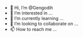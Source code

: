 - 👋 Hi, I’m @Gengodih
- 👀 I’m interested in ...
- 🌱 I’m currently learning ...
- 💞️ I’m looking to collaborate on ...
- 📫 How to reach me ...

<!---
Gengodih/Gengodih is a ✨ special ✨ repository because its `README.md` (this file) appears on your GitHub profile.
You can click the Preview link to take a look at your changes.
--->
